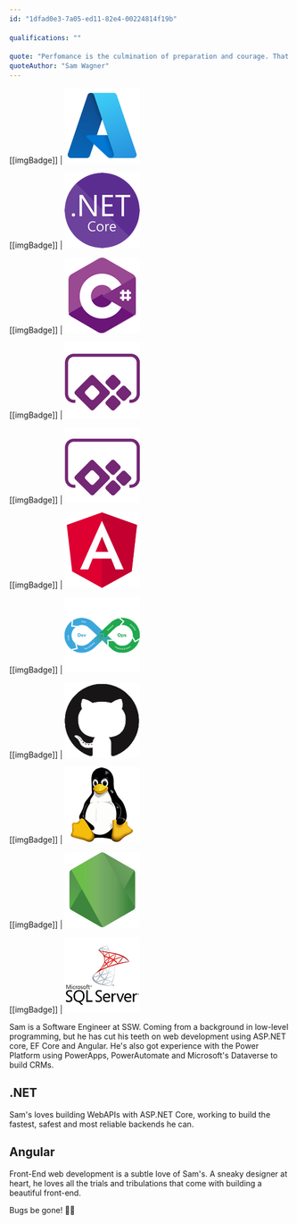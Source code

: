 ```yaml
---
id: "1dfad0e3-7a05-ed11-82e4-00224814f19b"

qualifications: ""

quote: "Perfomance is the culmination of preparation and courage. That is all."
quoteAuthor: "Sam Wagner"
---
```


[[imgBadge]]
| ![Azure](../badges/Business-microsoft-azure.png)

[[imgBadge]]
| ![.NET Core](../badges/Developer-dotnet-core.png)

[[imgBadge]]
| ![C#](../badges/Developer-c-sharp.png)

[[imgBadge]]
| ![PowerApps](../badges/Business-microsoft-dynamics-powerapps.png)

[[imgBadge]]
| ![Scrum](../badges/Business-microsoft-dynamics-powerapps.png)

[[imgBadge]]
| ![Angular](../badges/Developer-angular.png)

[[imgBadge]]
| ![DevOps](../badges/Developer-devops.png)

[[imgBadge]]
| ![GitHub](../badges/Developer-github.png)

[[imgBadge]]
| ![Linux](../badges/Developer-linux.png)

[[imgBadge]]
| ![NodeJS](../badges/Developer-node-js.png)

[[imgBadge]]
| ![SQL Server](../badges/Developer-sql-server.png)

Sam is a Software Engineer at SSW. Coming from a background in low-level programming, but he has cut his teeth on web development using ASP.NET core, EF Core and Angular. He's also got experience with the Power Platform using PowerApps, PowerAutomate and Microsoft's Dataverse to build CRMs.

## .NET

Sam's loves building WebAPIs with ASP.NET Core, working to build the fastest, safest and most reliable backends he can.

## Angular

Front-End web development is a subtle love of Sam's. A sneaky designer at heart, he loves all the trials and tribulations that come with building a beautiful front-end.

Bugs be gone! 🐛🔫
